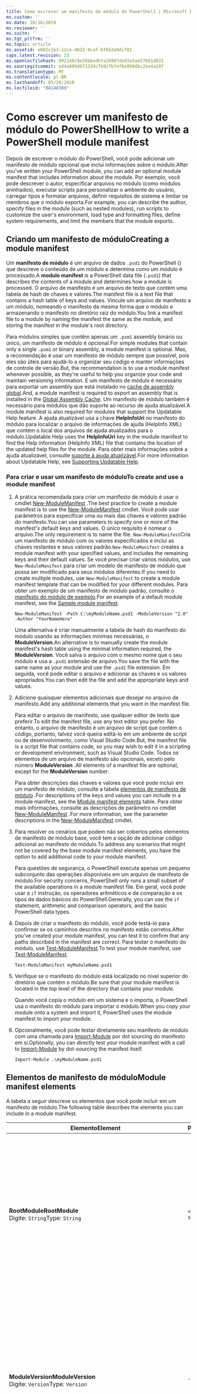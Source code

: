 ```yaml
---
title: Como escrever um manifesto de módulo do PowerShell | Microsoft Docs
ms.custom: ''
ms.date: 10/16/2019
ms.reviewer: ''
ms.suite: ''
ms.tgt_pltfrm: ''
ms.topic: article
ms.assetid: e082c2e3-12ce-4032-9caf-bf6b2e0dcf81
caps.latest.revision: 23
ms.openlocfilehash: 992148c9e39b6edbfa26907de03a5ae57691d831
ms.sourcegitcommit: ed4a895d672334c7b02fb7ef6e950dbc2ba4a197
ms.translationtype: MT
ms.contentlocale: pt-BR
ms.lasthandoff: 05/28/2020
ms.locfileid: "84148389"
---
```

# <a name="how-to-write-a-powershell-module-manifest"></a><span data-ttu-id="3e366-102">Como escrever um manifesto de módulo do PowerShell</span><span class="sxs-lookup"><span data-stu-id="3e366-102">How to write a PowerShell module manifest</span></span>

<span data-ttu-id="3e366-103">Depois de escrever o módulo do PowerShell, você pode adicionar um manifesto de módulo opcional que inclui informações sobre o módulo.</span><span class="sxs-lookup"><span data-stu-id="3e366-103">After you've written your PowerShell module, you can add an optional module manifest that includes information about the module.</span></span> <span data-ttu-id="3e366-104">Por exemplo, você pode descrever o autor, especificar arquivos no módulo (como módulos aninhados), executar scripts para personalizar o ambiente do usuário, carregar tipos e formatar arquivos, definir requisitos de sistema e limitar os membros que o módulo exporta.</span><span class="sxs-lookup"><span data-stu-id="3e366-104">For example, you can describe the author, specify files in the module (such as nested modules), run scripts to customize the user's environment, load type and formatting files, define system requirements, and limit the members that the module exports.</span></span>

## <a name="creating-a-module-manifest"></a><span data-ttu-id="3e366-105">Criando um manifesto de módulo</span><span class="sxs-lookup"><span data-stu-id="3e366-105">Creating a module manifest</span></span>

<span data-ttu-id="3e366-106">Um **manifesto de módulo** é um arquivo de dados `.psd1` do PowerShell () que descreve o conteúdo de um módulo e determina como um módulo é processado.</span><span class="sxs-lookup"><span data-stu-id="3e366-106">A **module manifest** is a PowerShell data file (`.psd1`) that describes the contents of a module and determines how a module is processed.</span></span> <span data-ttu-id="3e366-107">O arquivo de manifesto é um arquivo de texto que contém uma tabela de hash de chaves e valores.</span><span class="sxs-lookup"><span data-stu-id="3e366-107">The manifest file is a text file that contains a hash table of keys and values.</span></span> <span data-ttu-id="3e366-108">Vincule um arquivo de manifesto a um módulo, nomeando o manifesto da mesma forma que o módulo e armazenando o manifesto no diretório raiz do módulo.</span><span class="sxs-lookup"><span data-stu-id="3e366-108">You link a manifest file to a module by naming the manifest the same as the module, and storing the manifest in the module's root directory.</span></span>

<span data-ttu-id="3e366-109">Para módulos simples que contêm apenas um `.psm1` assembly binário ou único, um manifesto de módulo é opcional.</span><span class="sxs-lookup"><span data-stu-id="3e366-109">For simple modules that contain only a single `.psm1` or binary assembly, a module manifest is optional.</span></span> <span data-ttu-id="3e366-110">Mas, a recomendação é usar um manifesto de módulo sempre que possível, pois eles são úteis para ajudá-lo a organizar seu código e manter informações de controle de versão.</span><span class="sxs-lookup"><span data-stu-id="3e366-110">But, the recommendation is to use a module manifest whenever possible, as they're useful to help you organize your code and maintain versioning information.</span></span> <span data-ttu-id="3e366-111">E um manifesto de módulo é necessário para exportar um assembly que está instalado no [cache de assembly global](/dotnet/framework/app-domains/gac).</span><span class="sxs-lookup"><span data-stu-id="3e366-111">And, a module manifest is required to export an assembly that is installed in the [Global Assembly Cache](/dotnet/framework/app-domains/gac).</span></span> <span data-ttu-id="3e366-112">Um manifesto de módulo também é necessário para módulos que dão suporte ao recurso de ajuda atualizável.</span><span class="sxs-lookup"><span data-stu-id="3e366-112">A module manifest is also required for modules that support the Updatable Help feature.</span></span> <span data-ttu-id="3e366-113">A ajuda atualizável usa a chave **HelpInfoUri** no manifesto do módulo para localizar o arquivo de informações de ajuda (HelpInfo XML) que contém o local dos arquivos de ajuda atualizados para o módulo.</span><span class="sxs-lookup"><span data-stu-id="3e366-113">Updatable Help uses the **HelpInfoUri** key in the module manifest to find the Help information (HelpInfo XML) file that contains the location of the updated help files for the module.</span></span> <span data-ttu-id="3e366-114">Para obter mais informações sobre a ajuda atualizável, consulte [suporte à ajuda atualizável](./supporting-updatable-help.md).</span><span class="sxs-lookup"><span data-stu-id="3e366-114">For more information about Updatable Help, see [Supporting Updatable Help](./supporting-updatable-help.md).</span></span>

### <a name="to-create-and-use-a-module-manifest"></a><span data-ttu-id="3e366-115">Para criar e usar um manifesto de módulo</span><span class="sxs-lookup"><span data-stu-id="3e366-115">To create and use a module manifest</span></span>

1. <span data-ttu-id="3e366-116">A prática recomendada para criar um manifesto de módulo é usar o cmdlet [New-ModuleManifest](/powershell/module/Microsoft.PowerShell.Core/New-ModuleManifest) .</span><span class="sxs-lookup"><span data-stu-id="3e366-116">The best practice to create a module manifest is to use the [New-ModuleManifest](/powershell/module/Microsoft.PowerShell.Core/New-ModuleManifest) cmdlet.</span></span> <span data-ttu-id="3e366-117">Você pode usar parâmetros para especificar uma ou mais das chaves e valores padrão do manifesto.</span><span class="sxs-lookup"><span data-stu-id="3e366-117">You can use parameters to specify one or more of the manifest's default keys and values.</span></span> <span data-ttu-id="3e366-118">O único requisito é nomear o arquivo.</span><span class="sxs-lookup"><span data-stu-id="3e366-118">The only requirement is to name the file.</span></span> <span data-ttu-id="3e366-119">`New-ModuleManifest`Cria um manifesto de módulo com os valores especificados e inclui as chaves restantes e seus valores padrão.</span><span class="sxs-lookup"><span data-stu-id="3e366-119">`New-ModuleManifest` creates a module manifest with your specified values, and includes the remaining keys and their default values.</span></span> <span data-ttu-id="3e366-120">Se você precisar criar vários módulos, use `New-ModuleManifest` para criar um modelo de manifesto de módulo que possa ser modificado para seus módulos diferentes.</span><span class="sxs-lookup"><span data-stu-id="3e366-120">If you need to create multiple modules, use `New-ModuleManifest` to create a module manifest template that can be modified for your different modules.</span></span> <span data-ttu-id="3e366-121">Para obter um exemplo de um manifesto de módulo padrão, consulte o [manifesto do módulo de exemplo](#sample-module-manifest).</span><span class="sxs-lookup"><span data-stu-id="3e366-121">For an example of a default module manifest, see the [Sample module manifest](#sample-module-manifest).</span></span>

   `New-ModuleManifest -Path C:\myModuleName.psd1 -ModuleVersion "2.0" -Author "YourNameHere"`

   <span data-ttu-id="3e366-122">Uma alternativa é criar manualmente a tabela de hash do manifesto do módulo usando as informações mínimas necessárias, o **ModuleVersion**.</span><span class="sxs-lookup"><span data-stu-id="3e366-122">An alternative is to manually create the module manifest's hash table using the minimal information required, the **ModuleVersion**.</span></span> <span data-ttu-id="3e366-123">Você salva o arquivo com o mesmo nome que o seu módulo e usa a `.psd1` extensão de arquivo.</span><span class="sxs-lookup"><span data-stu-id="3e366-123">You save the file with the same name as your module and use the `.psd1` file extension.</span></span> <span data-ttu-id="3e366-124">Em seguida, você pode editar o arquivo e adicionar as chaves e os valores apropriados.</span><span class="sxs-lookup"><span data-stu-id="3e366-124">You can then edit the file and add the appropriate keys and values.</span></span>

1. <span data-ttu-id="3e366-125">Adicione quaisquer elementos adicionais que desejar no arquivo de manifesto.</span><span class="sxs-lookup"><span data-stu-id="3e366-125">Add any additional elements that you want in the manifest file.</span></span>

   <span data-ttu-id="3e366-126">Para editar o arquivo de manifesto, use qualquer editor de texto que preferir.</span><span class="sxs-lookup"><span data-stu-id="3e366-126">To edit the manifest file, use any text editor you prefer.</span></span> <span data-ttu-id="3e366-127">No entanto, o arquivo de manifesto é um arquivo de script que contém o código, portanto, talvez você queira editá-lo em um ambiente de script ou de desenvolvimento, como Visual Studio Code.</span><span class="sxs-lookup"><span data-stu-id="3e366-127">But, the manifest file is a script file that contains code, so you may wish to edit it in a scripting or development environment, such as Visual Studio Code.</span></span> <span data-ttu-id="3e366-128">Todos os elementos de um arquivo de manifesto são opcionais, exceto pelo número **ModuleVersion** .</span><span class="sxs-lookup"><span data-stu-id="3e366-128">All elements of a manifest file are optional, except for the **ModuleVersion** number.</span></span>

   <span data-ttu-id="3e366-129">Para obter descrições das chaves e valores que você pode incluir em um manifesto de módulo, consulte a tabela [elementos de manifesto de módulo](#module-manifest-elements) .</span><span class="sxs-lookup"><span data-stu-id="3e366-129">For descriptions of the keys and values you can include in a module manifest, see the [Module manifest elements](#module-manifest-elements) table.</span></span> <span data-ttu-id="3e366-130">Para obter mais informações, consulte as descrições de parâmetro no cmdlet [New-ModuleManifest](/powershell/module/Microsoft.PowerShell.Core/New-ModuleManifest) .</span><span class="sxs-lookup"><span data-stu-id="3e366-130">For more information, see the parameter descriptions in the [New-ModuleManifest](/powershell/module/Microsoft.PowerShell.Core/New-ModuleManifest) cmdlet.</span></span>

1. <span data-ttu-id="3e366-131">Para resolver os cenários que podem não ser cobertos pelos elementos de manifesto de módulo base, você tem a opção de adicionar código adicional ao manifesto do módulo.</span><span class="sxs-lookup"><span data-stu-id="3e366-131">To address any scenarios that might not be covered by the base module manifest elements, you have the option to add additional code to your module manifest.</span></span>

   <span data-ttu-id="3e366-132">Para questões de segurança, o PowerShell executa apenas um pequeno subconjunto das operações disponíveis em um arquivo de manifesto de módulo.</span><span class="sxs-lookup"><span data-stu-id="3e366-132">For security concerns, PowerShell only runs a small subset of the available operations in a module manifest file.</span></span> <span data-ttu-id="3e366-133">Em geral, você pode usar a `if` instrução, os operadores aritméticos e de comparação e os tipos de dados básicos do PowerShell.</span><span class="sxs-lookup"><span data-stu-id="3e366-133">Generally, you can use the `if` statement, arithmetic and comparison operators, and the basic PowerShell data types.</span></span>

1. <span data-ttu-id="3e366-134">Depois de criar o manifesto do módulo, você pode testá-lo para confirmar se os caminhos descritos no manifesto estão corretos.</span><span class="sxs-lookup"><span data-stu-id="3e366-134">After you've created your module manifest, you can test it to confirm that any paths described in the manifest are correct.</span></span> <span data-ttu-id="3e366-135">Para testar o manifesto do módulo, use [Test-ModuleManifest](/powershell/module/Microsoft.PowerShell.Core/Test-ModuleManifest).</span><span class="sxs-lookup"><span data-stu-id="3e366-135">To test your module manifest, use [Test-ModuleManifest](/powershell/module/Microsoft.PowerShell.Core/Test-ModuleManifest).</span></span>

   `Test-ModuleManifest myModuleName.psd1`

1. <span data-ttu-id="3e366-136">Verifique se o manifesto do módulo está localizado no nível superior do diretório que contém o módulo.</span><span class="sxs-lookup"><span data-stu-id="3e366-136">Be sure that your module manifest is located in the top level of the directory that contains your module.</span></span>

   <span data-ttu-id="3e366-137">Quando você copia o módulo em um sistema e o importa, o PowerShell usa o manifesto do módulo para importar o módulo.</span><span class="sxs-lookup"><span data-stu-id="3e366-137">When you copy your module onto a system and import it, PowerShell uses the module manifest to import your module.</span></span>

1. <span data-ttu-id="3e366-138">Opcionalmente, você pode testar diretamente seu manifesto de módulo com uma chamada para [Import-Module](/powershell/module/Microsoft.PowerShell.Core/Import-Module) por dot sourcing do manifesto em si.</span><span class="sxs-lookup"><span data-stu-id="3e366-138">Optionally, you can directly test your module manifest with a call to [Import-Module](/powershell/module/Microsoft.PowerShell.Core/Import-Module) by dot-sourcing the manifest itself.</span></span>

   `Import-Module .\myModuleName.psd1`

## <a name="module-manifest-elements"></a><span data-ttu-id="3e366-139">Elementos de manifesto de módulo</span><span class="sxs-lookup"><span data-stu-id="3e366-139">Module manifest elements</span></span>

<span data-ttu-id="3e366-140">A tabela a seguir descreve os elementos que você pode incluir em um manifesto de módulo.</span><span class="sxs-lookup"><span data-stu-id="3e366-140">The following table describes the elements you can include in a module manifest.</span></span>

|<span data-ttu-id="3e366-141">Elemento</span><span class="sxs-lookup"><span data-stu-id="3e366-141">Element</span></span>|<span data-ttu-id="3e366-142">Padrão</span><span class="sxs-lookup"><span data-stu-id="3e366-142">Default</span></span>|<span data-ttu-id="3e366-143">Descrição</span><span class="sxs-lookup"><span data-stu-id="3e366-143">Description</span></span>|
|-------------|-------------|-----------------|
|<span data-ttu-id="3e366-144">**RootModule**</span><span class="sxs-lookup"><span data-stu-id="3e366-144">**RootModule**</span></span><br /> <span data-ttu-id="3e366-145">Digite: `String`</span><span class="sxs-lookup"><span data-stu-id="3e366-145">Type: `String`</span></span>|`<empty string>`|<span data-ttu-id="3e366-146">Módulo de script ou arquivo de módulo binário associado a este manifesto.</span><span class="sxs-lookup"><span data-stu-id="3e366-146">Script module or binary module file associated with this manifest.</span></span> <span data-ttu-id="3e366-147">As versões anteriores do PowerShell chamaram esse elemento de **ModuleToProcess**.</span><span class="sxs-lookup"><span data-stu-id="3e366-147">Previous versions of PowerShell called this element the **ModuleToProcess**.</span></span><br /> <span data-ttu-id="3e366-148">Os tipos possíveis para o módulo raiz podem estar vazios, o que cria um módulo de **manifesto** , o nome de um módulo de script ( `.psm1` ) ou o nome de um módulo binário ( `.exe` ou `.dll` ).</span><span class="sxs-lookup"><span data-stu-id="3e366-148">Possible types for the root module can be empty, which creates a **Manifest** module, the name of a script module (`.psm1`), or the name of a binary module (`.exe` or `.dll`).</span></span> <span data-ttu-id="3e366-149">Colocar o nome de um manifesto de módulo ( `.psd1` ) ou um arquivo de script ( `.ps1` ) neste elemento causa um erro.</span><span class="sxs-lookup"><span data-stu-id="3e366-149">Placing the name of a module manifest (`.psd1`) or a script file (`.ps1`) in this element causes an error.</span></span> <br /> <span data-ttu-id="3e366-150">Exemplo: `RootModule = 'ScriptModule.psm1'`</span><span class="sxs-lookup"><span data-stu-id="3e366-150">Example: `RootModule = 'ScriptModule.psm1'`</span></span>|
|<span data-ttu-id="3e366-151">**ModuleVersion**</span><span class="sxs-lookup"><span data-stu-id="3e366-151">**ModuleVersion**</span></span><br /> <span data-ttu-id="3e366-152">Digite: `Version`</span><span class="sxs-lookup"><span data-stu-id="3e366-152">Type: `Version`</span></span>|`'0.0.1'`|<span data-ttu-id="3e366-153">Número de versão deste módulo.</span><span class="sxs-lookup"><span data-stu-id="3e366-153">Version number of this module.</span></span> <span data-ttu-id="3e366-154">Se um valor não for especificado, `New-ModuleManifest` o usará o padrão.</span><span class="sxs-lookup"><span data-stu-id="3e366-154">If a value isn't specified, `New-ModuleManifest`   uses the default.</span></span> <span data-ttu-id="3e366-155">A cadeia de caracteres deve ser capaz de converter para o tipo, `Version` por exemplo `#.#.#.#.#` .</span><span class="sxs-lookup"><span data-stu-id="3e366-155">The string must be able to convert to the type `Version` for example `#.#.#.#.#`.</span></span> <span data-ttu-id="3e366-156">`Import-Module`carrega o primeiro módulo encontrado no **$PSModulePath** que corresponde ao nome e tem pelo menos o alto de **ModuleVersion**, como o parâmetro **MinimumVersion** .</span><span class="sxs-lookup"><span data-stu-id="3e366-156">`Import-Module` loads the first module it finds on the **$PSModulePath** that matches the name, and has at least as high a **ModuleVersion**, as the **MinimumVersion** parameter.</span></span> <span data-ttu-id="3e366-157">Para importar uma versão específica, use o `Import-Module` parâmetro **RequiredVersion** do cmdlet.</span><span class="sxs-lookup"><span data-stu-id="3e366-157">To import a specific version, use the `Import-Module` cmdlet's **RequiredVersion** parameter.</span></span><br /> <span data-ttu-id="3e366-158">Exemplo: `ModuleVersion = '1.0'`</span><span class="sxs-lookup"><span data-stu-id="3e366-158">Example: `ModuleVersion = '1.0'`</span></span>|
|<span data-ttu-id="3e366-159">**VOLUME**</span><span class="sxs-lookup"><span data-stu-id="3e366-159">**GUID**</span></span><br /> <span data-ttu-id="3e366-160">Digite: `GUID`</span><span class="sxs-lookup"><span data-stu-id="3e366-160">Type: `GUID`</span></span>|`'<GUID>'`|<span data-ttu-id="3e366-161">ID usada para identificar exclusivamente este módulo.</span><span class="sxs-lookup"><span data-stu-id="3e366-161">ID used to uniquely identify this module.</span></span> <span data-ttu-id="3e366-162">Se um valor não for especificado, `New-ModuleManifest` o gerará o valor.</span><span class="sxs-lookup"><span data-stu-id="3e366-162">If a value isn't specified, `New-ModuleManifest` autogenerates the value.</span></span> <span data-ttu-id="3e366-163">No momento, não é possível importar um módulo pelo **GUID**.</span><span class="sxs-lookup"><span data-stu-id="3e366-163">You can't currently import a module by **GUID**.</span></span> <br /> <span data-ttu-id="3e366-164">Exemplo: `GUID = 'cfc45206-1e49-459d-a8ad-5b571ef94857'`</span><span class="sxs-lookup"><span data-stu-id="3e366-164">Example: `GUID = 'cfc45206-1e49-459d-a8ad-5b571ef94857'`</span></span>|
|<span data-ttu-id="3e366-165">**Author**</span><span class="sxs-lookup"><span data-stu-id="3e366-165">**Author**</span></span><br /> <span data-ttu-id="3e366-166">Digite: `String`</span><span class="sxs-lookup"><span data-stu-id="3e366-166">Type: `String`</span></span>|`'<Current user>'`|<span data-ttu-id="3e366-167">Autor deste módulo.</span><span class="sxs-lookup"><span data-stu-id="3e366-167">Author of this module.</span></span> <span data-ttu-id="3e366-168">Se um valor não for especificado, `New-ModuleManifest` o usará o usuário atual.</span><span class="sxs-lookup"><span data-stu-id="3e366-168">If a value isn't specified, `New-ModuleManifest` uses the current user.</span></span> <br /> <span data-ttu-id="3e366-169">Exemplo: `Author = 'AuthorNameHere'`</span><span class="sxs-lookup"><span data-stu-id="3e366-169">Example: `Author = 'AuthorNameHere'`</span></span>|
|<span data-ttu-id="3e366-170">**CompanyName**</span><span class="sxs-lookup"><span data-stu-id="3e366-170">**CompanyName**</span></span><br /> <span data-ttu-id="3e366-171">Digite: `String`</span><span class="sxs-lookup"><span data-stu-id="3e366-171">Type: `String`</span></span>|`'Unknown'`|<span data-ttu-id="3e366-172">Empresa ou fornecedor deste módulo.</span><span class="sxs-lookup"><span data-stu-id="3e366-172">Company or vendor of this module.</span></span> <span data-ttu-id="3e366-173">Se um valor não for especificado, `New-ModuleManifest` o usará o padrão.</span><span class="sxs-lookup"><span data-stu-id="3e366-173">If a value isn't specified, `New-ModuleManifest` uses the default.</span></span><br /> <span data-ttu-id="3e366-174">Exemplo: `CompanyName = 'Fabrikam'`</span><span class="sxs-lookup"><span data-stu-id="3e366-174">Example: `CompanyName = 'Fabrikam'`</span></span>|
|<span data-ttu-id="3e366-175">**Internacionais**</span><span class="sxs-lookup"><span data-stu-id="3e366-175">**Copyright**</span></span><br /> <span data-ttu-id="3e366-176">Digite: `String`</span><span class="sxs-lookup"><span data-stu-id="3e366-176">Type: `String`</span></span>|`'(c) <Author>. All rights reserved.'`| <span data-ttu-id="3e366-177">Declaração de direitos autorais deste módulo.</span><span class="sxs-lookup"><span data-stu-id="3e366-177">Copyright statement for this module.</span></span> <span data-ttu-id="3e366-178">Se um valor não for especificado, o `New-ModuleManifest` usará o padrão com o usuário atual como o `<Author>` .</span><span class="sxs-lookup"><span data-stu-id="3e366-178">If a value isn't specified, `New-ModuleManifest` uses the default with the current user as the `<Author>`.</span></span> <span data-ttu-id="3e366-179">Para especificar um autor, use o parâmetro **Author** .</span><span class="sxs-lookup"><span data-stu-id="3e366-179">To specify an author, use the **Author** parameter.</span></span> <br /> <span data-ttu-id="3e366-180">Exemplo: `Copyright = '2019 AuthorName. All rights reserved.'`</span><span class="sxs-lookup"><span data-stu-id="3e366-180">Example: `Copyright = '2019 AuthorName. All rights reserved.'`</span></span>|
|<span data-ttu-id="3e366-181">**Descrição**</span><span class="sxs-lookup"><span data-stu-id="3e366-181">**Description**</span></span><br /> <span data-ttu-id="3e366-182">Digite: `String`</span><span class="sxs-lookup"><span data-stu-id="3e366-182">Type: `String`</span></span>|`<empty string>`|<span data-ttu-id="3e366-183">Descrição da funcionalidade fornecida por este módulo.</span><span class="sxs-lookup"><span data-stu-id="3e366-183">Description of the functionality provided by this module.</span></span><br /> <span data-ttu-id="3e366-184">Exemplo: `Description = 'This is the module's description.'`</span><span class="sxs-lookup"><span data-stu-id="3e366-184">Example: `Description = 'This is the module's description.'`</span></span>|
|<span data-ttu-id="3e366-185">**PowerShellVersion**</span><span class="sxs-lookup"><span data-stu-id="3e366-185">**PowerShellVersion**</span></span><br /> <span data-ttu-id="3e366-186">Digite: `Version`</span><span class="sxs-lookup"><span data-stu-id="3e366-186">Type: `Version`</span></span>|`<empty string>`|<span data-ttu-id="3e366-187">Versão mínima do mecanismo do PowerShell exigida por este módulo.</span><span class="sxs-lookup"><span data-stu-id="3e366-187">Minimum version of the PowerShell engine required by this module.</span></span> <span data-ttu-id="3e366-188">Os valores válidos são 1,0, 2,0, 3,0, 4,0, 5,0, 5,1, 6 e 7.</span><span class="sxs-lookup"><span data-stu-id="3e366-188">Valid values are 1.0, 2.0, 3.0, 4.0, 5.0, 5.1, 6, and 7.</span></span><br /> <span data-ttu-id="3e366-189">Exemplo: `PowerShellVersion = '5.0'`</span><span class="sxs-lookup"><span data-stu-id="3e366-189">Example: `PowerShellVersion = '5.0'`</span></span>|
|<span data-ttu-id="3e366-190">**PowerShellHostName**</span><span class="sxs-lookup"><span data-stu-id="3e366-190">**PowerShellHostName**</span></span><br /> <span data-ttu-id="3e366-191">Digite: `String`</span><span class="sxs-lookup"><span data-stu-id="3e366-191">Type: `String`</span></span>|`<empty string>`|<span data-ttu-id="3e366-192">Nome do host do PowerShell exigido por este módulo.</span><span class="sxs-lookup"><span data-stu-id="3e366-192">Name of the PowerShell host required by this module.</span></span> <span data-ttu-id="3e366-193">Esse nome é fornecido pelo PowerShell.</span><span class="sxs-lookup"><span data-stu-id="3e366-193">This name is provided by PowerShell.</span></span> <span data-ttu-id="3e366-194">Para localizar o nome de um programa de host, no programa, digite: `$host.name` .</span><span class="sxs-lookup"><span data-stu-id="3e366-194">To find the name of a host program, in the program, type: `$host.name`.</span></span><br /> <span data-ttu-id="3e366-195">Exemplo: `PowerShellHostName = 'ConsoleHost'`</span><span class="sxs-lookup"><span data-stu-id="3e366-195">Example: `PowerShellHostName = 'ConsoleHost'`</span></span>|
|<span data-ttu-id="3e366-196">**PowerShellHostVersion**</span><span class="sxs-lookup"><span data-stu-id="3e366-196">**PowerShellHostVersion**</span></span><br /> <span data-ttu-id="3e366-197">Digite: `Version`</span><span class="sxs-lookup"><span data-stu-id="3e366-197">Type: `Version`</span></span>|`<empty string>`|<span data-ttu-id="3e366-198">Versão mínima do host do PowerShell exigida por este módulo.</span><span class="sxs-lookup"><span data-stu-id="3e366-198">Minimum version of the PowerShell host required by this module.</span></span><br /> <span data-ttu-id="3e366-199">Exemplo: `PowerShellHostVersion = '2.0'`</span><span class="sxs-lookup"><span data-stu-id="3e366-199">Example: `PowerShellHostVersion = '2.0'`</span></span>|
|<span data-ttu-id="3e366-200">**DotNetFrameworkVersion**</span><span class="sxs-lookup"><span data-stu-id="3e366-200">**DotNetFrameworkVersion**</span></span><br /> <span data-ttu-id="3e366-201">Digite: `Version`</span><span class="sxs-lookup"><span data-stu-id="3e366-201">Type: `Version`</span></span>|`<empty string>`|<span data-ttu-id="3e366-202">Versão mínima do Microsoft .NET Framework exigida por este módulo.</span><span class="sxs-lookup"><span data-stu-id="3e366-202">Minimum version of Microsoft .NET Framework required by this module.</span></span> <span data-ttu-id="3e366-203">Esse pré-requisito é válido somente para a edição do PowerShell desktop, como o PowerShell 5,1.</span><span class="sxs-lookup"><span data-stu-id="3e366-203">This prerequisite is valid for the PowerShell Desktop edition only, such as PowerShell 5.1.</span></span><br /> <span data-ttu-id="3e366-204">Exemplo: `DotNetFrameworkVersion = '3.5'`</span><span class="sxs-lookup"><span data-stu-id="3e366-204">Example: `DotNetFrameworkVersion = '3.5'`</span></span>|
|<span data-ttu-id="3e366-205">**CLRVersion**</span><span class="sxs-lookup"><span data-stu-id="3e366-205">**CLRVersion**</span></span><br /> <span data-ttu-id="3e366-206">Digite: `Version`</span><span class="sxs-lookup"><span data-stu-id="3e366-206">Type: `Version`</span></span>|`<empty string>`|<span data-ttu-id="3e366-207">Versão mínima do Common Language Runtime (CLR) exigido por este módulo.</span><span class="sxs-lookup"><span data-stu-id="3e366-207">Minimum version of the common language runtime (CLR) required by this module.</span></span> <span data-ttu-id="3e366-208">Esse pré-requisito é válido somente para a edição do PowerShell desktop, como o PowerShell 5,1.</span><span class="sxs-lookup"><span data-stu-id="3e366-208">This prerequisite is valid for the PowerShell Desktop edition only, such as PowerShell 5.1.</span></span><br /> <span data-ttu-id="3e366-209">Exemplo: `CLRVersion = '3.5'`</span><span class="sxs-lookup"><span data-stu-id="3e366-209">Example: `CLRVersion = '3.5'`</span></span>|
|<span data-ttu-id="3e366-210">**ProcessorArchitecture**</span><span class="sxs-lookup"><span data-stu-id="3e366-210">**ProcessorArchitecture**</span></span><br /> <span data-ttu-id="3e366-211">Digite: `ProcessorArchitecture`</span><span class="sxs-lookup"><span data-stu-id="3e366-211">Type: `ProcessorArchitecture`</span></span>|`<empty string>`|<span data-ttu-id="3e366-212">Arquitetura do processador (nenhuma, x86, AMD64) exigida por este módulo.</span><span class="sxs-lookup"><span data-stu-id="3e366-212">Processor architecture (None, X86, Amd64) required by this module.</span></span> <span data-ttu-id="3e366-213">Os valores válidos são x86, AMD64, ARM, IA64, MSIL e None (desconhecido ou não especificado).</span><span class="sxs-lookup"><span data-stu-id="3e366-213">Valid values are x86, AMD64, Arm, IA64, MSIL, and None (unknown or unspecified).</span></span><br /> <span data-ttu-id="3e366-214">Exemplo: `ProcessorArchitecture = 'x86'`</span><span class="sxs-lookup"><span data-stu-id="3e366-214">Example: `ProcessorArchitecture = 'x86'`</span></span>|
|<span data-ttu-id="3e366-215">**RequiredModules**</span><span class="sxs-lookup"><span data-stu-id="3e366-215">**RequiredModules**</span></span><br /> <span data-ttu-id="3e366-216">Digite: `Object[]`</span><span class="sxs-lookup"><span data-stu-id="3e366-216">Type: `Object[]`</span></span>|`@()`|<span data-ttu-id="3e366-217">Módulos que devem ser importados para o ambiente global antes da importação deste módulo.</span><span class="sxs-lookup"><span data-stu-id="3e366-217">Modules that must be imported into the global environment prior to importing this module.</span></span> <span data-ttu-id="3e366-218">Isso carregará todos os módulos listados, a menos que eles já tenham sido carregados.</span><span class="sxs-lookup"><span data-stu-id="3e366-218">This loads any modules listed unless they've already been loaded.</span></span> <span data-ttu-id="3e366-219">Por exemplo, alguns módulos podem já ter sido carregados por um módulo diferente.</span><span class="sxs-lookup"><span data-stu-id="3e366-219">For example, some modules may already be loaded by a different module.</span></span> <span data-ttu-id="3e366-220">É possível especificar uma versão específica para carregar usando `RequiredVersion` em vez de `ModuleVersion` .</span><span class="sxs-lookup"><span data-stu-id="3e366-220">It's possible to specify a specific version to load using `RequiredVersion` rather than `ModuleVersion`.</span></span> <span data-ttu-id="3e366-221">Quando `ModuleVersion` for usado, ele carregará a versão mais recente disponível com, no mínimo, a versão especificada.</span><span class="sxs-lookup"><span data-stu-id="3e366-221">When `ModuleVersion` is used it will load the newest version available with a minimum of the version specified.</span></span> <span data-ttu-id="3e366-222">Você pode combinar cadeias de caracteres e tabelas de hash no valor do parâmetro.</span><span class="sxs-lookup"><span data-stu-id="3e366-222">You can combine strings and hash tables in the parameter value.</span></span><br /> <span data-ttu-id="3e366-223">Exemplo: `RequiredModules = @("MyModule", @{ModuleName="MyDependentModule"; ModuleVersion="2.0"; GUID="cfc45206-1e49-459d-a8ad-5b571ef94857"})`</span><span class="sxs-lookup"><span data-stu-id="3e366-223">Example: `RequiredModules = @("MyModule", @{ModuleName="MyDependentModule"; ModuleVersion="2.0"; GUID="cfc45206-1e49-459d-a8ad-5b571ef94857"})`</span></span><br /> <span data-ttu-id="3e366-224">Exemplo: `RequiredModules = @("MyModule", @{ModuleName="MyDependentModule"; RequiredVersion="1.5"; GUID="cfc45206-1e49-459d-a8ad-5b571ef94857"})`</span><span class="sxs-lookup"><span data-stu-id="3e366-224">Example: `RequiredModules = @("MyModule", @{ModuleName="MyDependentModule"; RequiredVersion="1.5"; GUID="cfc45206-1e49-459d-a8ad-5b571ef94857"})`</span></span>|
|<span data-ttu-id="3e366-225">**RequiredAssemblies**</span><span class="sxs-lookup"><span data-stu-id="3e366-225">**RequiredAssemblies**</span></span><br /> <span data-ttu-id="3e366-226">Digite: `String[]`</span><span class="sxs-lookup"><span data-stu-id="3e366-226">Type: `String[]`</span></span>|`@()`|<span data-ttu-id="3e366-227">Assemblies que devem ser carregados antes da importação deste módulo.</span><span class="sxs-lookup"><span data-stu-id="3e366-227">Assemblies that must be loaded prior to importing this module.</span></span> <span data-ttu-id="3e366-228">Especifica os nomes de arquivo de assembly ( `.dll` ) que o módulo requer.</span><span class="sxs-lookup"><span data-stu-id="3e366-228">Specifies the assembly (`.dll`) file names that the module requires.</span></span><br /> <span data-ttu-id="3e366-229">O PowerShell carrega os assemblies especificados antes de atualizar os tipos ou formatos, importando módulos aninhados ou importando o arquivo de módulo especificado no valor da chave RootModule.</span><span class="sxs-lookup"><span data-stu-id="3e366-229">PowerShell loads the specified assemblies before updating types or formats, importing nested modules, or importing the module file that is specified in the value of the RootModule key.</span></span> <span data-ttu-id="3e366-230">Use esse parâmetro para listar todos os assemblies que o módulo requer.</span><span class="sxs-lookup"><span data-stu-id="3e366-230">Use this parameter to list all the assemblies that the module requires.</span></span><br /> <span data-ttu-id="3e366-231">Exemplo: `RequiredAssemblies = @("assembly1.dll", "assembly2.dll", "assembly3.dll")`</span><span class="sxs-lookup"><span data-stu-id="3e366-231">Example: `RequiredAssemblies = @("assembly1.dll", "assembly2.dll", "assembly3.dll")`</span></span>|
|<span data-ttu-id="3e366-232">**ScriptsToProcess**</span><span class="sxs-lookup"><span data-stu-id="3e366-232">**ScriptsToProcess**</span></span><br /> <span data-ttu-id="3e366-233">Digite: `String[]`</span><span class="sxs-lookup"><span data-stu-id="3e366-233">Type: `String[]`</span></span>|`@()`|<span data-ttu-id="3e366-234">Arquivos de script ( `.ps1` ) que são executados no estado de sessão do chamador quando o módulo é importado.</span><span class="sxs-lookup"><span data-stu-id="3e366-234">Script (`.ps1`) files that are run in the caller's session state when the module is imported.</span></span> <span data-ttu-id="3e366-235">Pode ser o estado de sessão global ou, para módulos aninhados, o estado de sessão de outro módulo.</span><span class="sxs-lookup"><span data-stu-id="3e366-235">This could be the global session state or, for nested modules, the session state of another module.</span></span> <span data-ttu-id="3e366-236">Você pode usar esses scripts para preparar um ambiente assim como você pode usar um script de logon.</span><span class="sxs-lookup"><span data-stu-id="3e366-236">You can use these scripts to prepare an environment just as you might use a log in script.</span></span><br /> <span data-ttu-id="3e366-237">Esses scripts são executados antes que qualquer um dos módulos listados no manifesto seja carregado.</span><span class="sxs-lookup"><span data-stu-id="3e366-237">These scripts are run before any of the modules listed in the manifest are loaded.</span></span> <br /> <span data-ttu-id="3e366-238">Exemplo: `ScriptsToProcess = @("script1.ps1", "script2.ps1", "script3.ps1")`</span><span class="sxs-lookup"><span data-stu-id="3e366-238">Example: `ScriptsToProcess = @("script1.ps1", "script2.ps1", "script3.ps1")`</span></span>|
|<span data-ttu-id="3e366-239">**TypesToProcess**</span><span class="sxs-lookup"><span data-stu-id="3e366-239">**TypesToProcess**</span></span><br /> <span data-ttu-id="3e366-240">Digite: `String[]`</span><span class="sxs-lookup"><span data-stu-id="3e366-240">Type: `String[]`</span></span>|`@()`|<span data-ttu-id="3e366-241">Digite os arquivos ( `.ps1xml` ) a serem carregados ao importar este módulo.</span><span class="sxs-lookup"><span data-stu-id="3e366-241">Type files (`.ps1xml`) to be loaded when importing this module.</span></span> <br /> <span data-ttu-id="3e366-242">Exemplo: `TypesToProcess = @("type1.ps1xml", "type2.ps1xml", "type3.ps1xml")`</span><span class="sxs-lookup"><span data-stu-id="3e366-242">Example: `TypesToProcess = @("type1.ps1xml", "type2.ps1xml", "type3.ps1xml")`</span></span>|
|<span data-ttu-id="3e366-243">**FormatsToProcess**</span><span class="sxs-lookup"><span data-stu-id="3e366-243">**FormatsToProcess**</span></span><br /> <span data-ttu-id="3e366-244">Digite: `String[]`</span><span class="sxs-lookup"><span data-stu-id="3e366-244">Type: `String[]`</span></span>|`@()`|<span data-ttu-id="3e366-245">Arquivos de formato ( `.ps1xml` ) a serem carregados ao importar este módulo.</span><span class="sxs-lookup"><span data-stu-id="3e366-245">Format files (`.ps1xml`) to be loaded when importing this module.</span></span> <br /> <span data-ttu-id="3e366-246">Exemplo: `FormatsToProcess = @("format1.ps1xml", "format2.ps1xml", "format3.ps1xml")`</span><span class="sxs-lookup"><span data-stu-id="3e366-246">Example: `FormatsToProcess = @("format1.ps1xml", "format2.ps1xml", "format3.ps1xml")`</span></span>|
|<span data-ttu-id="3e366-247">**NestedModules**</span><span class="sxs-lookup"><span data-stu-id="3e366-247">**NestedModules**</span></span><br /> <span data-ttu-id="3e366-248">Digite: `Object[]`</span><span class="sxs-lookup"><span data-stu-id="3e366-248">Type: `Object[]`</span></span>|`@()`|<span data-ttu-id="3e366-249">Módulos a serem importados como módulos aninhados do módulo especificado em **RootModule** (alias:**ModuleToProcess**).</span><span class="sxs-lookup"><span data-stu-id="3e366-249">Modules to import as nested modules of the module specified in **RootModule** (alias:**ModuleToProcess**).</span></span><br /> <span data-ttu-id="3e366-250">A adição de um nome de módulo a esse elemento é semelhante à chamada `Import-Module` de dentro de seu código de script ou assembly.</span><span class="sxs-lookup"><span data-stu-id="3e366-250">Adding a module name to this element is similar to calling `Import-Module` from within your script or assembly code.</span></span> <span data-ttu-id="3e366-251">A principal diferença ao usar um arquivo de manifesto é que é mais fácil ver o que você está carregando.</span><span class="sxs-lookup"><span data-stu-id="3e366-251">The main difference by using a manifest file is that it's easier to see what you're loading.</span></span> <span data-ttu-id="3e366-252">E, se um módulo não for carregado, você ainda não terá carregado seu módulo real.</span><span class="sxs-lookup"><span data-stu-id="3e366-252">And, if a module fails to load, you will not yet have loaded your actual module.</span></span><br /> <span data-ttu-id="3e366-253">Além de outros módulos, você também pode carregar arquivos de script ( `.ps1` ) aqui.</span><span class="sxs-lookup"><span data-stu-id="3e366-253">In addition to other modules, you may also load script (`.ps1`) files here.</span></span> <span data-ttu-id="3e366-254">Esses arquivos serão executados no contexto do módulo raiz.</span><span class="sxs-lookup"><span data-stu-id="3e366-254">These files will execute in the context of the root module.</span></span> <span data-ttu-id="3e366-255">Isso é equivalente a dot sourcing do script em seu módulo raiz.</span><span class="sxs-lookup"><span data-stu-id="3e366-255">This is equivalent to dot sourcing the script in your root module.</span></span> <br /> <span data-ttu-id="3e366-256">Exemplo: `NestedModules = @("script.ps1", @{ModuleName="MyModule"; ModuleVersion="1.0.0.0"; GUID="50cdb55f-5ab7-489f-9e94-4ec21ff51e59"})`</span><span class="sxs-lookup"><span data-stu-id="3e366-256">Example: `NestedModules = @("script.ps1", @{ModuleName="MyModule"; ModuleVersion="1.0.0.0"; GUID="50cdb55f-5ab7-489f-9e94-4ec21ff51e59"})`</span></span>|
|<span data-ttu-id="3e366-257">**FunctionsToExport**</span><span class="sxs-lookup"><span data-stu-id="3e366-257">**FunctionsToExport**</span></span><br /> <span data-ttu-id="3e366-258">Digite: `String[]`</span><span class="sxs-lookup"><span data-stu-id="3e366-258">Type: `String[]`</span></span>|`@()`|<span data-ttu-id="3e366-259">Especifica as funções a serem exportadas deste módulo, para melhor desempenho, não use curingas e não exclua a entrada, use uma matriz vazia se não houver funções a serem exportadas.</span><span class="sxs-lookup"><span data-stu-id="3e366-259">Specifies the functions to export from this module, for best performance, do not use wildcards and do not delete the entry, use an empty array if there are no functions to export.</span></span> <span data-ttu-id="3e366-260">Por padrão, nenhuma função é exportada.</span><span class="sxs-lookup"><span data-stu-id="3e366-260">By default, no functions are exported.</span></span> <span data-ttu-id="3e366-261">Você pode usar essa chave para listar as funções que são exportadas pelo módulo.</span><span class="sxs-lookup"><span data-stu-id="3e366-261">You can use this key to list the functions that are exported by the module.</span></span><br /> <span data-ttu-id="3e366-262">O módulo exporta as funções para o estado de sessão do chamador.</span><span class="sxs-lookup"><span data-stu-id="3e366-262">The module exports the functions to the caller's session state.</span></span> <span data-ttu-id="3e366-263">O estado de sessão do chamador pode ser o estado de sessão global ou, para módulos aninhados, o estado de sessão de outro módulo.</span><span class="sxs-lookup"><span data-stu-id="3e366-263">The caller's session state can be the global session state or, for nested modules, the session state of another module.</span></span> <span data-ttu-id="3e366-264">Ao encadear módulos aninhados, todas as funções exportadas por um módulo aninhado serão exportadas para o estado de sessão global, a menos que um módulo na cadeia restrinja a função usando a chave **FunctionsToExport** .</span><span class="sxs-lookup"><span data-stu-id="3e366-264">When chaining nested modules, all functions that are exported by a nested module will be exported to the global session state unless a module in the chain restricts the function by using the **FunctionsToExport** key.</span></span><br /> <span data-ttu-id="3e366-265">Se o manifesto exportar aliases para as funções, essa chave poderá remover funções cujos aliases são listados na chave **AliasesToExport** , mas essa chave não pode adicionar aliases de função à lista.</span><span class="sxs-lookup"><span data-stu-id="3e366-265">If the manifest exports aliases for the functions, this key can remove functions whose aliases are listed in the **AliasesToExport** key, but this key cannot add function aliases to the list.</span></span> <br /> <span data-ttu-id="3e366-266">Exemplo: `FunctionsToExport = @("function1", "function2", "function3")`</span><span class="sxs-lookup"><span data-stu-id="3e366-266">Example: `FunctionsToExport = @("function1", "function2", "function3")`</span></span>|
|<span data-ttu-id="3e366-267">**CmdletsToExport**</span><span class="sxs-lookup"><span data-stu-id="3e366-267">**CmdletsToExport**</span></span><br /> <span data-ttu-id="3e366-268">Digite: `String[]`</span><span class="sxs-lookup"><span data-stu-id="3e366-268">Type: `String[]`</span></span>|`@()`|<span data-ttu-id="3e366-269">Especifica os cmdlets a serem exportados deste módulo, para melhor desempenho, não use curingas e não exclua a entrada, use uma matriz vazia se não houver cmdlets a serem exportados.</span><span class="sxs-lookup"><span data-stu-id="3e366-269">Specifies the cmdlets to export from this module, for best performance, do not use wildcards and do not delete the entry, use an empty array if there are no cmdlets to export.</span></span> <span data-ttu-id="3e366-270">Por padrão, nenhum cmdlet é exportado.</span><span class="sxs-lookup"><span data-stu-id="3e366-270">By default, no cmdlets are exported.</span></span> <span data-ttu-id="3e366-271">Você pode usar essa chave para listar os cmdlets que são exportados pelo módulo.</span><span class="sxs-lookup"><span data-stu-id="3e366-271">You can use this key to list the cmdlets that are exported by the module.</span></span><br /> <span data-ttu-id="3e366-272">O estado de sessão do chamador pode ser o estado de sessão global ou, para módulos aninhados, o estado de sessão de outro módulo.</span><span class="sxs-lookup"><span data-stu-id="3e366-272">The caller's session state can be the global session state or, for nested modules, the session state of another module.</span></span> <span data-ttu-id="3e366-273">Quando você estiver encadeando módulos aninhados, todos os cmdlets exportados por um módulo aninhado serão exportados para o estado de sessão global, a menos que um módulo na cadeia restringe o cmdlet usando a chave **CmdletsToExport** .</span><span class="sxs-lookup"><span data-stu-id="3e366-273">When you're chaining nested modules, all cmdlets that are exported by a nested module will be exported to the global session state unless a module in the chain restricts the cmdlet by using the **CmdletsToExport** key.</span></span><br /> <span data-ttu-id="3e366-274">Se o manifesto exporta aliases para os cmdlets, essa chave pode remover cmdlets cujos aliases são listados na chave **AliasesToExport** , mas essa chave não pode adicionar aliases de cmdlet à lista.</span><span class="sxs-lookup"><span data-stu-id="3e366-274">If the manifest exports aliases for the cmdlets, this key can remove cmdlets whose aliases are listed in the **AliasesToExport** key, but this key cannot add cmdlet aliases to the list.</span></span> <br /> <span data-ttu-id="3e366-275">Exemplo: `CmdletsToExport = @("Get-MyCmdlet", "Set-MyCmdlet", "Test-MyCmdlet")`</span><span class="sxs-lookup"><span data-stu-id="3e366-275">Example: `CmdletsToExport = @("Get-MyCmdlet", "Set-MyCmdlet", "Test-MyCmdlet")`</span></span>|
|<span data-ttu-id="3e366-276">**VariablesToExport**</span><span class="sxs-lookup"><span data-stu-id="3e366-276">**VariablesToExport**</span></span><br /> <span data-ttu-id="3e366-277">Digite: `String[]`</span><span class="sxs-lookup"><span data-stu-id="3e366-277">Type: `String[]`</span></span>|`'*'`|<span data-ttu-id="3e366-278">Especifica as variáveis que o módulo exporta para o estado de sessão do chamador.</span><span class="sxs-lookup"><span data-stu-id="3e366-278">Specifies the variables that the module exports to the caller's session state.</span></span> <span data-ttu-id="3e366-279">Caracteres curinga são permitidos.</span><span class="sxs-lookup"><span data-stu-id="3e366-279">Wildcard characters are permitted.</span></span> <span data-ttu-id="3e366-280">Por padrão, todas as variáveis ( `'*'` ) são exportadas.</span><span class="sxs-lookup"><span data-stu-id="3e366-280">By default, all variables (`'*'`) are exported.</span></span> <span data-ttu-id="3e366-281">Você pode usar essa chave para restringir as variáveis exportadas pelo módulo.</span><span class="sxs-lookup"><span data-stu-id="3e366-281">You can use this key to restrict the variables that are exported by the module.</span></span><br /> <span data-ttu-id="3e366-282">O estado de sessão do chamador pode ser o estado de sessão global ou, para módulos aninhados, o estado de sessão de outro módulo.</span><span class="sxs-lookup"><span data-stu-id="3e366-282">The caller's session state can be the global session state or, for nested modules, the session state of another module.</span></span> <span data-ttu-id="3e366-283">Quando você estiver encadeando módulos aninhados, todas as variáveis exportadas por um módulo aninhado serão exportadas para o estado de sessão global, a menos que um módulo na cadeia restringe a variável usando a chave **VariablesToExport** .</span><span class="sxs-lookup"><span data-stu-id="3e366-283">When you are chaining nested modules, all variables that are exported by a nested module will be exported to the global session state unless a module in the chain restricts the variable by using the **VariablesToExport** key.</span></span><br /> <span data-ttu-id="3e366-284">Se o manifesto também exportar aliases para as variáveis, essa chave poderá remover variáveis cujos aliases são listados na chave **AliasesToExport** , mas essa chave não pode adicionar aliases variáveis à lista.</span><span class="sxs-lookup"><span data-stu-id="3e366-284">If the manifest also exports aliases for the variables, this key can remove variables whose aliases are listed in the **AliasesToExport** key, but this key cannot add variable aliases to the list.</span></span> <br /> <span data-ttu-id="3e366-285">Exemplo: `VariablesToExport = @('$MyVariable1', '$MyVariable2', '$MyVariable3')`</span><span class="sxs-lookup"><span data-stu-id="3e366-285">Example: `VariablesToExport = @('$MyVariable1', '$MyVariable2', '$MyVariable3')`</span></span>|
|<span data-ttu-id="3e366-286">**AliasesToExport**</span><span class="sxs-lookup"><span data-stu-id="3e366-286">**AliasesToExport**</span></span><br /> <span data-ttu-id="3e366-287">Digite: `String[]`</span><span class="sxs-lookup"><span data-stu-id="3e366-287">Type: `String[]`</span></span>|`@()`|<span data-ttu-id="3e366-288">Especifica os aliases a serem exportados deste módulo, para melhor desempenho, não use curingas e não exclua a entrada, use uma matriz vazia se não houver aliases a serem exportados.</span><span class="sxs-lookup"><span data-stu-id="3e366-288">Specifies the aliases to export from this module, for best performance, do not use wildcards and do not delete the entry, use an empty array if there are no aliases to export.</span></span> <span data-ttu-id="3e366-289">Por padrão, nenhum alias é exportado.</span><span class="sxs-lookup"><span data-stu-id="3e366-289">By default, no aliases are exported.</span></span> <span data-ttu-id="3e366-290">Você pode usar essa chave para listar os aliases exportados pelo módulo.</span><span class="sxs-lookup"><span data-stu-id="3e366-290">You can use this key to list the aliases that are exported by the module.</span></span><br /> <span data-ttu-id="3e366-291">O módulo exporta os aliases para o estado de sessão do chamador.</span><span class="sxs-lookup"><span data-stu-id="3e366-291">The module exports the aliases to caller's session state.</span></span> <span data-ttu-id="3e366-292">O estado de sessão do chamador pode ser o estado de sessão global ou, para módulos aninhados, o estado de sessão de outro módulo.</span><span class="sxs-lookup"><span data-stu-id="3e366-292">The caller's session state can be the global session state or, for nested modules, the session state of another module.</span></span> <span data-ttu-id="3e366-293">Quando você estiver encadeando módulos aninhados, todos os aliases exportados por um módulo aninhado serão exportados para o estado de sessão global, a menos que um módulo na cadeia restrinja o alias usando a chave **AliasesToExport** .</span><span class="sxs-lookup"><span data-stu-id="3e366-293">When you are chaining nested modules, all aliases that are exported by a nested module will be ultimately exported to the global session state unless a module in the chain restricts the alias by using the **AliasesToExport** key.</span></span> <br /> <span data-ttu-id="3e366-294">Exemplo: `AliasesToExport = @("MyAlias1", "MyAlias2", "MyAlias3")`</span><span class="sxs-lookup"><span data-stu-id="3e366-294">Example: `AliasesToExport = @("MyAlias1", "MyAlias2", "MyAlias3")`</span></span>|
|<span data-ttu-id="3e366-295">**DscResourcesToExport**</span><span class="sxs-lookup"><span data-stu-id="3e366-295">**DscResourcesToExport**</span></span><br /> <span data-ttu-id="3e366-296">Digite: `String[]`</span><span class="sxs-lookup"><span data-stu-id="3e366-296">Type: `String[]`</span></span>|`@()`|<span data-ttu-id="3e366-297">Especifica os recursos DSC a serem exportados deste módulo.</span><span class="sxs-lookup"><span data-stu-id="3e366-297">Specifies DSC resources to export from this module.</span></span> <span data-ttu-id="3e366-298">Caracteres curinga são permitidos.</span><span class="sxs-lookup"><span data-stu-id="3e366-298">Wildcards are permitted.</span></span> <br /> <span data-ttu-id="3e366-299">Exemplo: `DscResourcesToExport = @("DscResource1", "DscResource2", "DscResource3")`</span><span class="sxs-lookup"><span data-stu-id="3e366-299">Example: `DscResourcesToExport = @("DscResource1", "DscResource2", "DscResource3")`</span></span>|
|<span data-ttu-id="3e366-300">**Módulolist**</span><span class="sxs-lookup"><span data-stu-id="3e366-300">**ModuleList**</span></span><br /> <span data-ttu-id="3e366-301">Digite: `Object[]`</span><span class="sxs-lookup"><span data-stu-id="3e366-301">Type: `Object[]`</span></span>|`@()`|<span data-ttu-id="3e366-302">Especifica todos os módulos que são empacotados com este módulo.</span><span class="sxs-lookup"><span data-stu-id="3e366-302">Specifies all the modules that are packaged with this module.</span></span> <span data-ttu-id="3e366-303">Esses módulos podem ser inseridos por nome, usando uma cadeia de caracteres separada por vírgulas ou como uma tabela de hash com nome de **módulo** e chaves de **GUID** .</span><span class="sxs-lookup"><span data-stu-id="3e366-303">These modules can be entered by name, using a comma-separated string, or as a hash table with **ModuleName** and **GUID** keys.</span></span> <span data-ttu-id="3e366-304">A tabela de hash também pode ter uma chave **ModuleVersion** opcional.</span><span class="sxs-lookup"><span data-stu-id="3e366-304">The hash table can also have an optional **ModuleVersion** key.</span></span> <span data-ttu-id="3e366-305">A chave **ModuleList** foi projetada para atuar como um inventário de módulo.</span><span class="sxs-lookup"><span data-stu-id="3e366-305">The **ModuleList** key is designed to act as a module inventory.</span></span> <span data-ttu-id="3e366-306">Esses módulos não são processados automaticamente.</span><span class="sxs-lookup"><span data-stu-id="3e366-306">These modules are not automatically processed.</span></span> <br /> <span data-ttu-id="3e366-307">Exemplo: `ModuleList = @("SampleModule", "MyModule", @{ModuleName="MyModule"; ModuleVersion="1.0.0.0"; GUID="50cdb55f-5ab7-489f-9e94-4ec21ff51e59"})`</span><span class="sxs-lookup"><span data-stu-id="3e366-307">Example: `ModuleList = @("SampleModule", "MyModule", @{ModuleName="MyModule"; ModuleVersion="1.0.0.0"; GUID="50cdb55f-5ab7-489f-9e94-4ec21ff51e59"})`</span></span>|
|<span data-ttu-id="3e366-308">**Lista de arquivos**</span><span class="sxs-lookup"><span data-stu-id="3e366-308">**FileList**</span></span><br /> <span data-ttu-id="3e366-309">Digite: `String[]`</span><span class="sxs-lookup"><span data-stu-id="3e366-309">Type: `String[]`</span></span>|`@()`|<span data-ttu-id="3e366-310">Lista de todos os arquivos empacotados com este módulo.</span><span class="sxs-lookup"><span data-stu-id="3e366-310">List of all files packaged with this module.</span></span> <span data-ttu-id="3e366-311">Assim como com **ModuleList**, **FileList** é uma lista de inventário e não é processado de outra forma.</span><span class="sxs-lookup"><span data-stu-id="3e366-311">As with **ModuleList**, **FileList** is an inventory list, and isn't otherwise processed.</span></span> <br /> <span data-ttu-id="3e366-312">Exemplo: `FileList = @("File1", "File2", "File3")`</span><span class="sxs-lookup"><span data-stu-id="3e366-312">Example: `FileList = @("File1", "File2", "File3")`</span></span>|
|<span data-ttu-id="3e366-313">**PrivateData**</span><span class="sxs-lookup"><span data-stu-id="3e366-313">**PrivateData**</span></span><br /> <span data-ttu-id="3e366-314">Digite: `Object`</span><span class="sxs-lookup"><span data-stu-id="3e366-314">Type: `Object`</span></span>|`@{...}`|<span data-ttu-id="3e366-315">Especifica todos os dados privados que precisam ser passados para o módulo raiz especificado pela chave **RootModule** (alias: **ModuleToProcess**).</span><span class="sxs-lookup"><span data-stu-id="3e366-315">Specifies any private data that needs to be passed to the root module specified by the **RootModule** (alias: **ModuleToProcess**) key.</span></span> <span data-ttu-id="3e366-316">**PrivateData** é uma tabela de hash que compreende vários elementos: **Tags**, **LicenseUri**, **ProjectURI**, **IconUri**, **releasenotes**, **pré-lançamento**, **RequireLicenseAcceptance**e **ExternalModuleDependencies**.</span><span class="sxs-lookup"><span data-stu-id="3e366-316">**PrivateData** is a hash table that comprises several elements: **Tags**, **LicenseUri**, **ProjectURI**, **IconUri**, **ReleaseNotes**, **Prerelease**, **RequireLicenseAcceptance**, and **ExternalModuleDependencies**.</span></span> |
|<span data-ttu-id="3e366-317">**Tags**</span><span class="sxs-lookup"><span data-stu-id="3e366-317">**Tags**</span></span> <br /> <span data-ttu-id="3e366-318">Digite: `String[]`</span><span class="sxs-lookup"><span data-stu-id="3e366-318">Type: `String[]`</span></span> |`@()`| <span data-ttu-id="3e366-319">Marcas ajudam com a descoberta de módulo em galerias online.</span><span class="sxs-lookup"><span data-stu-id="3e366-319">Tags help with module discovery in online galleries.</span></span> <br /> <span data-ttu-id="3e366-320">Exemplo: `Tags = "PackageManagement", "PowerShell", "Manifest"`</span><span class="sxs-lookup"><span data-stu-id="3e366-320">Example: `Tags = "PackageManagement", "PowerShell", "Manifest"`</span></span>|
|<span data-ttu-id="3e366-321">**LicenseUri**</span><span class="sxs-lookup"><span data-stu-id="3e366-321">**LicenseUri**</span></span><br /> <span data-ttu-id="3e366-322">Digite: `Uri`</span><span class="sxs-lookup"><span data-stu-id="3e366-322">Type: `Uri`</span></span> |`<empty string>`| <span data-ttu-id="3e366-323">Uma URL para a licença deste módulo.</span><span class="sxs-lookup"><span data-stu-id="3e366-323">A URL to the license for this module.</span></span> <br /> <span data-ttu-id="3e366-324">Exemplo: `LicenseUri = 'https://www.contoso.com/license'`</span><span class="sxs-lookup"><span data-stu-id="3e366-324">Example: `LicenseUri = 'https://www.contoso.com/license'`</span></span>|
|<span data-ttu-id="3e366-325">**ProjectUri**</span><span class="sxs-lookup"><span data-stu-id="3e366-325">**ProjectUri**</span></span><br /> <span data-ttu-id="3e366-326">Digite: `Uri`</span><span class="sxs-lookup"><span data-stu-id="3e366-326">Type: `Uri`</span></span> |`<empty string>`| <span data-ttu-id="3e366-327">Uma URL para o site principal deste projeto.</span><span class="sxs-lookup"><span data-stu-id="3e366-327">A URL to the main website for this project.</span></span> <br /> <span data-ttu-id="3e366-328">Exemplo: `ProjectUri = 'https://www.contoso.com/project'`</span><span class="sxs-lookup"><span data-stu-id="3e366-328">Example: `ProjectUri = 'https://www.contoso.com/project'`</span></span>|
|<span data-ttu-id="3e366-329">**IconUri**</span><span class="sxs-lookup"><span data-stu-id="3e366-329">**IconUri**</span></span><br /> <span data-ttu-id="3e366-330">Digite: `Uri`</span><span class="sxs-lookup"><span data-stu-id="3e366-330">Type: `Uri`</span></span> |`<empty string>`| <span data-ttu-id="3e366-331">Uma URL para um ícone que representa este módulo.</span><span class="sxs-lookup"><span data-stu-id="3e366-331">A URL to an icon representing this module.</span></span> <br /> <span data-ttu-id="3e366-332">Exemplo: `IconUri = 'https://www.contoso.com/icons/icon.png'`</span><span class="sxs-lookup"><span data-stu-id="3e366-332">Example: `IconUri = 'https://www.contoso.com/icons/icon.png'`</span></span>|
|<span data-ttu-id="3e366-333">**ReleaseNotes**</span><span class="sxs-lookup"><span data-stu-id="3e366-333">**ReleaseNotes**</span></span><br /> <span data-ttu-id="3e366-334">Digite: `String`</span><span class="sxs-lookup"><span data-stu-id="3e366-334">Type: `String`</span></span> |`<empty string>`| <span data-ttu-id="3e366-335">Especifica as notas de versão do módulo.</span><span class="sxs-lookup"><span data-stu-id="3e366-335">Specifies the module's release notes.</span></span> <br /> <span data-ttu-id="3e366-336">Exemplo: `ReleaseNotes = 'The release notes provide information about the module.`</span><span class="sxs-lookup"><span data-stu-id="3e366-336">Example: `ReleaseNotes = 'The release notes provide information about the module.`</span></span>|
|<span data-ttu-id="3e366-337">**Pré-lançamento**</span><span class="sxs-lookup"><span data-stu-id="3e366-337">**PreRelease**</span></span><br /> <span data-ttu-id="3e366-338">Digite: `String`</span><span class="sxs-lookup"><span data-stu-id="3e366-338">Type: `String`</span></span> |`<empty string>`| <span data-ttu-id="3e366-339">Esse parâmetro foi adicionado em PowerShellGet 1.6.6.</span><span class="sxs-lookup"><span data-stu-id="3e366-339">This parameter was added in PowerShellGet 1.6.6.</span></span> <span data-ttu-id="3e366-340">Uma cadeia de caracteres de **pré-lançamento** que identifica o módulo como uma versão de pré-lançamento em galerias online.</span><span class="sxs-lookup"><span data-stu-id="3e366-340">A **PreRelease** string that identifies the module as a prerelease version in online galleries.</span></span> <br /> <span data-ttu-id="3e366-341">Exemplo: `PreRelease = 'This module is a prerelease version.`</span><span class="sxs-lookup"><span data-stu-id="3e366-341">Example: `PreRelease = 'This module is a prerelease version.`</span></span>|
|<span data-ttu-id="3e366-342">**RequireLicenseAcceptance**</span><span class="sxs-lookup"><span data-stu-id="3e366-342">**RequireLicenseAcceptance**</span></span><br /> <span data-ttu-id="3e366-343">Digite: `Boolean`</span><span class="sxs-lookup"><span data-stu-id="3e366-343">Type: `Boolean`</span></span>|`$true`| <span data-ttu-id="3e366-344">Esse parâmetro foi adicionado no PowerShellGet 1,5.</span><span class="sxs-lookup"><span data-stu-id="3e366-344">This parameter was added in PowerShellGet 1.5.</span></span> <span data-ttu-id="3e366-345">Sinalizador para indicar se o módulo requer aceitação explícita do usuário para instalar, atualizar ou salvar.</span><span class="sxs-lookup"><span data-stu-id="3e366-345">Flag to indicate whether the module requires explicit user acceptance for install, update, or save.</span></span> <br /> <span data-ttu-id="3e366-346">Exemplo: `RequireLicenseAcceptance = $false`</span><span class="sxs-lookup"><span data-stu-id="3e366-346">Example: `RequireLicenseAcceptance = $false`</span></span>|
|<span data-ttu-id="3e366-347">**ExternalModuleDependencies**</span><span class="sxs-lookup"><span data-stu-id="3e366-347">**ExternalModuleDependencies**</span></span><br /> <span data-ttu-id="3e366-348">Digite: `String[]`</span><span class="sxs-lookup"><span data-stu-id="3e366-348">Type: `String[]`</span></span> |`@()`| <span data-ttu-id="3e366-349">Esse parâmetro foi adicionado no PowerShellGet v2.</span><span class="sxs-lookup"><span data-stu-id="3e366-349">This parameter was added in PowerShellGet v2.</span></span> <span data-ttu-id="3e366-350">Uma lista de módulos externos que dependem deste módulo.</span><span class="sxs-lookup"><span data-stu-id="3e366-350">A list of external modules that this module is dependent upon.</span></span> <br /> <span data-ttu-id="3e366-351">Exemplo: `ExternalModuleDependencies =  @("ExtModule1", "ExtModule2", "ExtModule3")`</span><span class="sxs-lookup"><span data-stu-id="3e366-351">Example: `ExternalModuleDependencies =  @("ExtModule1", "ExtModule2", "ExtModule3")`</span></span>|
|<span data-ttu-id="3e366-352">**HelpInfoURI**</span><span class="sxs-lookup"><span data-stu-id="3e366-352">**HelpInfoURI**</span></span><br /> <span data-ttu-id="3e366-353">Digite: `String`</span><span class="sxs-lookup"><span data-stu-id="3e366-353">Type: `String`</span></span>|`<empty string>`|<span data-ttu-id="3e366-354">HelpInfo URI deste módulo.</span><span class="sxs-lookup"><span data-stu-id="3e366-354">HelpInfo URI of this module.</span></span> <br /> <span data-ttu-id="3e366-355">Exemplo: `HelpInfoURI = 'https://www.contoso.com/help'`</span><span class="sxs-lookup"><span data-stu-id="3e366-355">Example: `HelpInfoURI = 'https://www.contoso.com/help'`</span></span>|
|<span data-ttu-id="3e366-356">**DefaultCommandPrefix**</span><span class="sxs-lookup"><span data-stu-id="3e366-356">**DefaultCommandPrefix**</span></span><br /> <span data-ttu-id="3e366-357">Digite: `String`</span><span class="sxs-lookup"><span data-stu-id="3e366-357">Type: `String`</span></span>|`<empty string>`|<span data-ttu-id="3e366-358">Prefixo padrão para comandos exportados deste módulo.</span><span class="sxs-lookup"><span data-stu-id="3e366-358">Default prefix for commands exported from this module.</span></span> <span data-ttu-id="3e366-359">Substitua o prefixo padrão usando `Import-Module -Prefix` .</span><span class="sxs-lookup"><span data-stu-id="3e366-359">Override the default prefix using `Import-Module -Prefix`.</span></span> <br /> <span data-ttu-id="3e366-360">Exemplo: `DefaultCommandPrefix = 'My'`</span><span class="sxs-lookup"><span data-stu-id="3e366-360">Example: `DefaultCommandPrefix = 'My'`</span></span>|

## <a name="sample-module-manifest"></a><span data-ttu-id="3e366-361">Manifesto de módulo de exemplo</span><span class="sxs-lookup"><span data-stu-id="3e366-361">Sample module manifest</span></span>

<span data-ttu-id="3e366-362">O manifesto de módulo de exemplo a seguir foi criado com `New-ModuleManifest` o no PowerShell 7 e contém as chaves e valores padrão.</span><span class="sxs-lookup"><span data-stu-id="3e366-362">The following sample module manifest was created with `New-ModuleManifest` in PowerShell 7 and contains the default keys and values.</span></span>

```powershell
#
# Module manifest for module 'SampleModuleManifest'
#
# Generated by: User01
#
# Generated on: 10/15/2019
#

@{

# Script module or binary module file associated with this manifest.
# RootModule = ''

# Version number of this module.
ModuleVersion = '0.0.1'

# Supported PSEditions
# CompatiblePSEditions = @()

# ID used to uniquely identify this module
GUID = 'b632e90c-df3d-4340-9f6c-3b832646bf87'

# Author of this module
Author = 'User01'

# Company or vendor of this module
CompanyName = 'Unknown'

# Copyright statement for this module
Copyright = '(c) User01. All rights reserved.'

# Description of the functionality provided by this module
# Description = ''

# Minimum version of the PowerShell engine required by this module
# PowerShellVersion = ''

# Name of the PowerShell host required by this module
# PowerShellHostName = ''

# Minimum version of the PowerShell host required by this module
# PowerShellHostVersion = ''

# Minimum version of Microsoft .NET Framework required by this module. This prerequisite is valid for the PowerShell Desktop edition only.
# DotNetFrameworkVersion = ''

# Minimum version of the common language runtime (CLR) required by this module. This prerequisite is valid for the PowerShell Desktop edition only.
# CLRVersion = ''

# Processor architecture (None, X86, Amd64) required by this module
# ProcessorArchitecture = ''

# Modules that must be imported into the global environment prior to importing this module
# RequiredModules = @()

# Assemblies that must be loaded prior to importing this module
# RequiredAssemblies = @()

# Script files (.ps1) that are run in the caller's environment prior to importing this module.
# ScriptsToProcess = @()

# Type files (.ps1xml) to be loaded when importing this module
# TypesToProcess = @()

# Format files (.ps1xml) to be loaded when importing this module
# FormatsToProcess = @()

# Modules to import as nested modules of the module specified in RootModule/ModuleToProcess
# NestedModules = @()

# Functions to export from this module, for best performance, do not use wildcards and do not delete the entry, use an empty array if there are no functions to export.
FunctionsToExport = @()

# Cmdlets to export from this module, for best performance, do not use wildcards and do not delete the entry, use an empty array if there are no cmdlets to export.
CmdletsToExport = @()

# Variables to export from this module
VariablesToExport = '*'

# Aliases to export from this module, for best performance, do not use wildcards and do not delete the entry, use an empty array if there are no aliases to export.
AliasesToExport = @()

# DSC resources to export from this module
# DscResourcesToExport = @()

# List of all modules packaged with this module
# ModuleList = @()

# List of all files packaged with this module
# FileList = @()

# Private data to pass to the module specified in RootModule/ModuleToProcess. This may also contain a PSData hashtable with additional module metadata used by PowerShell.
PrivateData = @{

    PSData = @{

        # Tags applied to this module. These help with module discovery in online galleries.
        # Tags = @()

        # A URL to the license for this module.
        # LicenseUri = ''

        # A URL to the main website for this project.
        # ProjectUri = ''

        # A URL to an icon representing this module.
        # IconUri = ''

        # ReleaseNotes of this module
        # ReleaseNotes = ''

        # Prerelease string of this module
        # Prerelease = ''

        # Flag to indicate whether the module requires explicit user acceptance for install/update/save
        RequireLicenseAcceptance = $true

        # External dependent modules of this module
        # ExternalModuleDependencies = @()

    } # End of PSData hashtable

} # End of PrivateData hashtable

# HelpInfo URI of this module
# HelpInfoURI = ''

# Default prefix for commands exported from this module. Override the default prefix using Import-Module -Prefix.
# DefaultCommandPrefix = ''

}
```

## <a name="see-also"></a><span data-ttu-id="3e366-363">Confira também</span><span class="sxs-lookup"><span data-stu-id="3e366-363">See also</span></span>

[<span data-ttu-id="3e366-364">about_Comparison_Operators</span><span class="sxs-lookup"><span data-stu-id="3e366-364">about_Comparison_Operators</span></span>](/powershell/module/microsoft.powershell.core/about/about_comparison_operators)

[<span data-ttu-id="3e366-365">about_If</span><span class="sxs-lookup"><span data-stu-id="3e366-365">about_If</span></span>](/powershell/module/microsoft.powershell.core/about/about_if)

[<span data-ttu-id="3e366-366">Cache de assemblies global</span><span class="sxs-lookup"><span data-stu-id="3e366-366">Global Assembly Cache</span></span>](/dotnet/framework/app-domains/gac)

[<span data-ttu-id="3e366-367">Import-Module</span><span class="sxs-lookup"><span data-stu-id="3e366-367">Import-Module</span></span>](/powershell/module/Microsoft.PowerShell.Core/Import-Module)

[<span data-ttu-id="3e366-368">New-ModuleManifest</span><span class="sxs-lookup"><span data-stu-id="3e366-368">New-ModuleManifest</span></span>](/powershell/module/microsoft.powershell.core/new-modulemanifest)

[<span data-ttu-id="3e366-369">Test-ModuleManifest</span><span class="sxs-lookup"><span data-stu-id="3e366-369">Test-ModuleManifest</span></span>](/powershell/module/microsoft.powershell.core/test-modulemanifest)

[<span data-ttu-id="3e366-370">Update-ModuleManifest</span><span class="sxs-lookup"><span data-stu-id="3e366-370">Update-ModuleManifest</span></span>](/powershell/module/powershellget/update-modulemanifest)

[<span data-ttu-id="3e366-371">Escrever um módulo do Windows PowerShell</span><span class="sxs-lookup"><span data-stu-id="3e366-371">Writing a Windows PowerShell Module</span></span>](./writing-a-windows-powershell-module.md)
